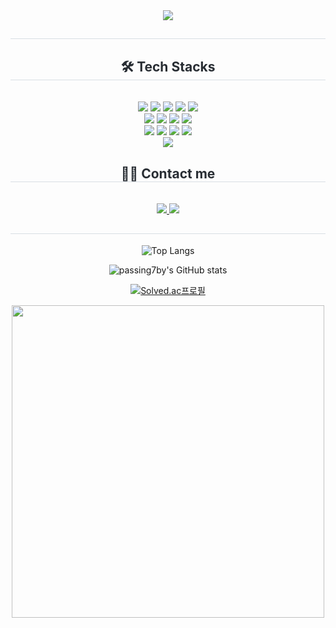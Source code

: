 <!--
**passing7by/passing7by** is a ✨ _special_ ✨ repository because its `README.md` (this file) appears on your GitHub profile.

Here are some ideas to get you started:

- 🔭 I’m currently working on ...
- 🌱 I’m currently learning ...
- 👯 I’m looking to collaborate on ...
- 🤔 I’m looking for help with ...
- 💬 Ask me about ...
- 📫 How to reach me: ...
- 😄 Pronouns: ...
- ⚡ Fun fact: ...
-->

<!-- 방문자 수 -->
<!-- hits 사이트 안 열림 -->
<!-- <a href="https://hits.seeyoufarm.com"><img src="https://hits.seeyoufarm.com/api/count/incr/badge.svg?url=https%3A%2F%2Fgithub.com%2Fgjbae1212%2Fpassing7by"/></a> -->

<!-- 내용 -->
<div align= "center">
<!-- 헤더 -->
<img src="https://capsule-render.vercel.app/api?type=waving&color=0:b4f4f9,100:8fbaff&height=240&text=Jinam%20Kim%20🚀&animation=blink&fontColor=ffffff&fontSize=70" />
<h2 style="border-bottom: 1px solid #d8dee4; color: #282d33;"></h2>  
<div style="font-weight: 700; font-size: 15px; text-align: center; color: #282d33;"></div> 

<!-- SKILLS -->
<div>
  <h2 style="border-bottom: 1px solid #d8dee4; color: #282d33;">🛠️ Tech Stacks</h2>
  <br> 
  <div style="margin: 0 auto; text-align: center;">
    <img src="https://img.shields.io/badge/Spring Boot-6DB33F?style=for-the-badge&logo=SpringBoot&logoColor=white">
    <img src="https://img.shields.io/badge/Spring-6DB33F?style=for-the-badge&logo=Spring&logoColor=white">
    <img src="https://img.shields.io/badge/MySQL-4479A1?style=for-the-badge&logo=MySQL&logoColor=white">
    <img src="https://img.shields.io/badge/React-61DAFB?style=for-the-badge&logo=React&logoColor=white">
    <img src="https://img.shields.io/badge/jQuery-0769AD?style=for-the-badge&logo=jQuery&logoColor=white">
    <br/>
    <img src="https://img.shields.io/badge/Java-007396?style=for-the-badge&logo=Java&logoColor=white">
    <img src="https://img.shields.io/badge/Javascript-F7DF1E?style=for-the-badge&logo=Javascript&logoColor=white">
    <img src="https://img.shields.io/badge/CSS3-1572B6?style=for-the-badge&logo=CSS3&logoColor=white">
    <img src="https://img.shields.io/badge/HTML5-E34F26?style=for-the-badge&logo=HTML5&logoColor=white">
    <br/>
    <img src="https://img.shields.io/badge/Github-181717?style=for-the-badge&logo=Github&logoColor=white">
    <img src="https://img.shields.io/badge/Git-F05032?style=for-the-badge&logo=Git&logoColor=white">
    <img src="https://img.shields.io/badge/Notion-000000?style=for-the-badge&logo=Notion&logoColor=white">
    <img src="https://img.shields.io/badge/Slack-4A154B?style=for-the-badge&logo=Slack&logoColor=white">
    <br/>
    <img src="https://img.shields.io/badge/Amazon AWS-232F3E?style=for-the-badge&logo=AmazonAWS&logoColor=white"> 
  </div>
</div>

<!-- CONTACT -->
<div>
  <h2 style="border-bottom: 1px solid #d8dee4; color: #282d33;">🧑‍💻 Contact me</h2>
  <br> 
    <a href=https://velog.io/@passing7by/posts>
      <img src="https://img.shields.io/badge/Velog-20C997?style=for-the-badge&logo=Velog&logoColor=white&link=https://velog.io/@passing7by/posts">
    </a>
    <a href=mailto:jinam0717@gmail.com>
      <img src="https://img.shields.io/badge/Gmail-EA4335?style=for-the-badge&logo=Gmail&logoColor=white&link=mailto:mailto:jinam0717@gmail.com">
    </a>
</div>

<!-- STATS -->
<h2 style="border-bottom: 1px solid #d8dee4; color: #282d33;"></h2>  

<!-- 사용한 언어 순위 카드 -->
![Top Langs](https://github-readme-stats.vercel.app/api/top-langs/?username=passing7by&layout=compact&theme=dracula)

<!-- GitHub Stats Card -->
![passing7by's GitHub stats](https://github-readme-stats.vercel.app/api?username=passing7by&show_icons=true&theme=dracula)

<!-- solved.ac 프로필 -->
[![Solved.ac프로필](http://mazassumnida.wtf/api/v2/generate_badge?boj=jinam0717)](https://solved.ac/jinam0717)

<!-- gitanimals -->
<a href="https://github.com/passing7by/gitanimals">
  <img src="https://render.gitanimals.org/farms/passing7by" width="500"/>
</a>
</div>
